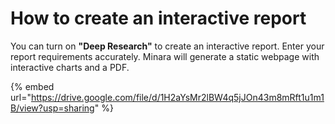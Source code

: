 # How to create an interactive report

You can turn on **"Deep Research"** to create an interactive report. Enter your report requirements accurately. Minara will generate a static webpage with interactive charts and a PDF.

{% embed url="https://drive.google.com/file/d/1H2aYsMr2lBW4q5jJOn43m8mRft1u1m1B/view?usp=sharing" %}

